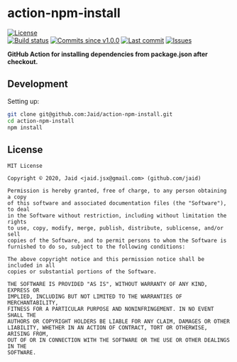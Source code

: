 # action-npm-install


<a href="https://raw.githubusercontent.com/Jaid/action-npm-install/master/license.txt"><img src="https://img.shields.io/github/license/Jaid/action-npm-install?style=flat-square" alt="License"/></a>  
<a href="https://actions-badge.atrox.dev/Jaid/action-npm-install/goto"><img src="https://img.shields.io/endpoint.svg?style=flat-square&url=https%3A%2F%2Factions-badge.atrox.dev%2FJaid%2Faction-npm-install%2Fbadge" alt="Build status"/></a> <a href="https://github.com/Jaid/action-npm-install/commits"><img src="https://img.shields.io/github/commits-since/Jaid/action-npm-install/v1.0.0?style=flat-square&logo=github" alt="Commits since v1.0.0"/></a> <a href="https://github.com/Jaid/action-npm-install/commits"><img src="https://img.shields.io/github/last-commit/Jaid/action-npm-install?style=flat-square&logo=github" alt="Last commit"/></a> <a href="https://github.com/Jaid/action-npm-install/issues"><img src="https://img.shields.io/github/issues/Jaid/action-npm-install?style=flat-square&logo=github" alt="Issues"/></a>  

**GitHub Action for installing dependencies from package.json after checkout.**























## Development



Setting up:
```bash
git clone git@github.com:Jaid/action-npm-install.git
cd action-npm-install
npm install
```


## License
```text
MIT License

Copyright © 2020, Jaid <jaid.jsx@gmail.com> (github.com/jaid)

Permission is hereby granted, free of charge, to any person obtaining a copy
of this software and associated documentation files (the "Software"), to deal
in the Software without restriction, including without limitation the rights
to use, copy, modify, merge, publish, distribute, sublicense, and/or sell
copies of the Software, and to permit persons to whom the Software is
furnished to do so, subject to the following conditions:

The above copyright notice and this permission notice shall be included in all
copies or substantial portions of the Software.

THE SOFTWARE IS PROVIDED "AS IS", WITHOUT WARRANTY OF ANY KIND, EXPRESS OR
IMPLIED, INCLUDING BUT NOT LIMITED TO THE WARRANTIES OF MERCHANTABILITY,
FITNESS FOR A PARTICULAR PURPOSE AND NONINFRINGEMENT. IN NO EVENT SHALL THE
AUTHORS OR COPYRIGHT HOLDERS BE LIABLE FOR ANY CLAIM, DAMAGES OR OTHER
LIABILITY, WHETHER IN AN ACTION OF CONTRACT, TORT OR OTHERWISE, ARISING FROM,
OUT OF OR IN CONNECTION WITH THE SOFTWARE OR THE USE OR OTHER DEALINGS IN THE
SOFTWARE.
```
